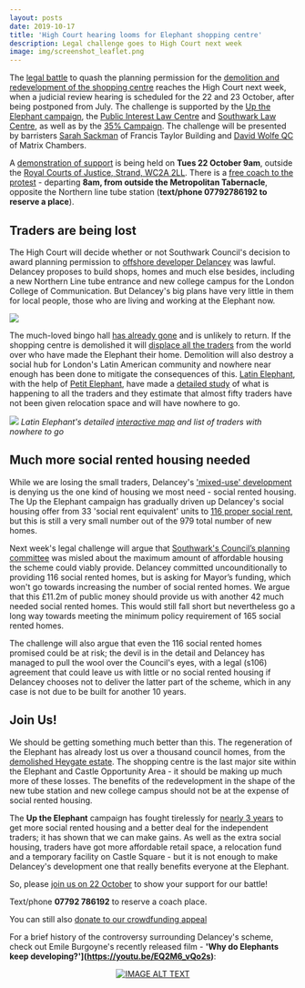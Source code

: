 ```yaml
---
layout: posts
date: 2019-10-17
title: 'High Court hearing looms for Elephant shopping centre'
description: Legal challenge goes to High Court next week
image: img/screenshot_leaflet.png
---
```


The [legal battle](https://35percent.org/2019-03-05-elephant-shopping-centre-judicial-review/) to quash the planning permission for the [demolition and redevelopment of the shopping centre](https://35percent.org/shopping-centre) reaches the High Court next week, when a judicial review hearing is scheduled for the 22 and 23 October, after being postponed from July.  The challenge is supported by the [Up the Elephant campaign](https://35percent.org/uptheelephant), the [Public Interest Law Centre](https://www.pilu.org.uk/) and [Southwark Law Centre](https://www.southwarklawcentre.org.uk/), as well as by the [35% Campaign](https://35percent.org/2019-07-03-why-we-are-challenging-elephant-and-castle-plans-in-court/). The challenge will be presented by barristers [Sarah Sackman](https://www.ftbchambers.co.uk/barristers/sarah-sackman) of Francis Taylor Building and [David Wolfe QC](https://www.matrixlaw.co.uk/member/david-wolfe/) of Matrix Chambers.

A [demonstration of support](https://twitter.com/uptheelephant_?lang=en) is being held on **Tues 22 October 9am**, outside the [Royal Courts of Justice, Strand, WC2A 2LL](https://goo.gl/maps/cW7PHZiFmzs96Vbx7).  There is a [free coach to the protest](https://www.facebook.com/events/2400323290216792/) - departing **8am, from outside the Metropolitan Tabernacle**, opposite the Northern line tube station (**text/phone 07792786192 to reserve a place**).

## Traders are being lost

The High Court will decide whether or not Southwark Council's decision to award planning permission to [offshore developer Delancey](https://35percent.org/2014-05-05-manx-connections-the-off-shore-home-of-the-elephants-developers/) was lawful.  Delancey proposes to build shops, homes and much else besides, including a new Northern Line tube entrance and new college campus for the London College of Communication.  But Delancey's big plans have very little in them for local people, those who are living and working at the Elephant now.

![](https://35percent.org/img/traderscompsk.jpeg)

The much-loved bingo hall [has already gone](https://35percent.org/2019-04-29-delancey-deals-double-blow-to-traders/) and is unlikely to return.  If the shopping centre is demolished it will [displace all the traders](https://35percent.org/2019-03-30-no-room-for-traders-in-the-new-elephant/) from the world over who have made the Elephant their home.  Demolition will also destroy a social hub for London's Latin American community and nowhere near enough has been done to mitigate the consequences of this.  [Latin Elephant](https://latinelephant.org/), with the help of [Petit Elephant](https://twitter.com/elephant_petit?lang=en-gb), have made a [detailed study](https://latinelephant.org/map/#Q5) of what is happening to all the traders and they estimate that almost fifty traders have not been given relocation space and will have nowhere to go.

![](https://35percent.org/img/latinelephantmap.png)
*Latin Elephant's detailed [interactive map](https://latinelephant.org/map) and list of traders with nowhere to go*

## Much more social rented housing needed

While we are losing the small traders, Delancey's ['mixed-use' development](https://planning.southwark.gov.uk/online-applications-old/simpleSearchResults.do?action=firstPage) is denying us the one kind of housing we most need - social rented housing.  The Up the Elephant campaign has gradually driven up Delancey's social housing offer from 33 'social rent equivalent' units to [116 proper social rent](https://35percent.org/2018-07-09-delancey/), but this is still a very small number out of the 979 total number of new homes.  

Next week's legal challenge will argue that [Southwark's Council’s planning committee](https://www.southwarknews.co.uk/news/elephant-and-castle-vote-watch-council-planning-committee-live/) was misled about the maximum amount of affordable housing the scheme could viably provide. Delancey committed uncounditionally to providing 116 social rented homes, but is asking for Mayor’s funding, which won't go towards increasing the number of social rented homes. We argue that this £11.2m of public money should provide us with another 42 much needed social rented homes. This would still fall short but nevertheless go a long way towards meeting the minimum policy requirement of 165 social rented homes.

The challenge will also argue that even the 116 social rented homes promised could be at risk; the devil is in the detail and Delancey has managed to pull the wool over the Council's eyes, with a legal (s106) agreement that could leave us with little or no social rented housing if Delancey chooses not to deliver the latter part of the scheme, which in any case is not due to be built for another 10 years.

## Join Us!

We should be getting something much better than this.  The regeneration of the Elephant has already lost us over a thousand council homes, from the [demolished Heygate estate](https://35percent.org/heygate-regeneration-faq/).  The shopping centre is the last major site within the Elephant and Castle Opportunity Area - it should be making up much more of these losses. The benefits of the redevelopment in the shape of the new tube station and new college campus should not be at the expense of social rented housing.

The __Up the Elephant__ campaign has fought tirelessly for [nearly 3 years](https://35percent.org/2019-06-15-delays-and-delancey/) to get more social rented housing and a better deal for the independent traders; it has shown that we can make gains.  As well as the extra social housing, traders have got more affordable retail space, a relocation fund and a temporary facility on Castle Square - but it is not enough to make Delancey's development one that really benefits everyone at the Elephant.

So, please [join us on 22 October](https://twitter.com/uptheelephant_?lang=en) to show your support for our battle!

Text/phone **07792 786192** to reserve a coach place.

You can still also [donate to our crowdfunding appeal](https://www.crowdjustice.com/case/stop-the-elephant-shopping-centre-destruction/)

For a brief history of the controversy surrounding Delancey's scheme, check out Emile Burgoyne's recently released film - __'Why do Elephants keep developing?'](https://youtu.be/EQ2M6_vQo2s)__: 
<div align="center">
  <a href="https://www.youtube.com/watch?v=EQ2M6_vQo2s"><img src="https://img.youtube.com/vi/EQ2M6_vQo2s/0.jpg" alt="IMAGE ALT TEXT"></a>
  </div>


<meta name="twitter:card" content="summary_large_image">
<meta name="twitter:site" content="@35percent_EAN">
<meta name="twitter:title" content="Decision Day for Elephant & Castle Shopping Centre">
<meta name="twitter:description" content="Next week's judicial review could send Delancey's inequitable scheme back to the drawing board.">
<meta name="twitter:image" content="https://35percent.org/img/Elephant_JR_Tweet.png">
